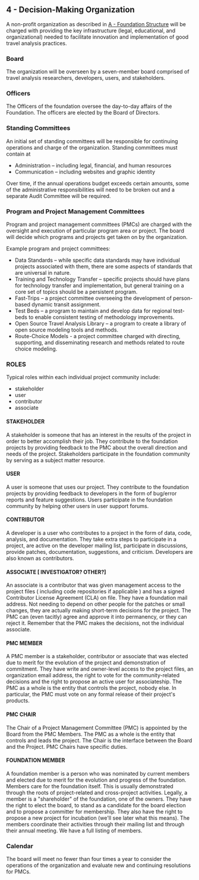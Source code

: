 ## 4 - Decision-Making Organization

A non-profit organization as described in [A - Foundation Structure](A-foundation-structure.md) will be charged with providing the key infrastructure (legal, educational, and organizational) needed to facilitate innovation and implementation of good travel analysis practices.  

### Board
The organization will be overseen by a seven-member board comprised of travel analysis researchers, developers, users, and stakeholders.  

### Officers
The Officers of the foundation oversee the day-to-day affairs of the Foundation. The officers are elected by the Board of Directors.

### Standing Committees  
An initial set of standing committees will be responsible for continuing operations and charge of the organization.  Standing committees must contain at 

 * Administration – including legal, financial, and human resources
 * Communication – including websites and graphic identity

Over time, if the annual operations budget exceeds certain amounts, some of the administrative responsibilities will need to be broken out and a separate Audit Committee will be required.

### Program and Project Management Committees
Program and project management committees (PMCs) are charged with the oversight and execution of particular program area or project.  The board will decide which programs and projects get taken on by the organization.  

Example program and project committees:

 * Data Standards – while specific data standards may have individual projects associated with them, there are some aspects of standards that are universal in nature.
 * Training and Technology Transfer – specific projects should have plans for technology transfer and implementation, but general training on a core set of topics should be a persistent program.
 * Fast-Trips – a project committee overseeing the development of person-based dynamic transit assignment.
 * Test Beds – a program to maintain and develop data for regional test-beds to enable consistent testing of methodology improvements.
 * Open Source Travel Analysis Library – a program to create a library of open source modeling tools and methods.
 * Route-Choice Models - a project committee charged with directing, supporting, and disseminating research and methods related to route choice modeling.

### ROLES
Typical roles within each individual project community include:

* stakeholder
* user
* contributor
* associate

#### STAKEHOLDER
A stakeholder is someone that has an interest in the results of the project in order to better accomplish their job. They contribute to the foundation projects by providing feedback to the PMC about the overall direction and needs of the project. Stakeholders participate in the foundation community by serving as a subject matter resource.

#### USER
A user is someone that uses our project. They contribute to the foundation projects by providing feedback to developers in the form of bug/error reports and feature suggestions. Users participate in the foundation community by helping other users in user support forums.

#### CONTRIBUTOR
A developer is a user who contributes to a project in the form of data, code, analysis, and documentation. They take extra steps to participate in a project, are active on the developer mailing list, participate in discussions, provide patches, documentation, suggestions, and criticism. Developers are also known as contributors.

#### ASSOCIATE [ INVESTIGATOR? OTHER?]
An associate is a contributor that was given management access to the project files ( including code repositories if applicable ) and has a signed Contributor License Agreement (CLA) on file. They have a foundation mail address. Not needing to depend on other people for the patches or small changes, they are actually making short-term decisions for the project. The PMC can (even tacitly) agree and approve it into permanency, or they can reject it. Remember that the PMC makes the decisions, not the individual associate.

#### PMC MEMBER
A PMC member is a stakeholder, contributor or associate that was elected due to merit for the evolution of the project and demonstration of commitment. They have write and owner-level access to the project files, an organization email address, the right to vote for the community-related decisions and the right to propose an active user for associateship. The PMC as a whole is the entity that controls the project, nobody else. In particular, the PMC must vote on any formal release of their project's products.

#### PMC CHAIR
The Chair of a Project Management Committee (PMC) is appointed by the Board from the PMC Members. The PMC as a whole is the entity that controls and leads the project. The Chair is the interface between the Board and the Project. PMC Chairs have specific duties.

#### FOUNDATION MEMBER
A foundation member is a person who was nominated by current members and elected due to merit for the evolution and progress of the foundation. Members care for the foundation itself. This is usually demonstrated through the roots of project-related and cross-project activities. Legally, a member is a "shareholder" of the foundation, one of the owners. They have the right to elect the board, to stand as a candidate for the board election and to propose a committer for membership. They also have the right to propose a new project for incubation (we'll see later what this means). The members coordinate their activities through their mailing list and through their annual meeting. We have a full listing of members.

### Calendar
The board will meet no fewer than four times a year to consider the operations of the organization and evaluate new and continuing resolutions for PMCs.




